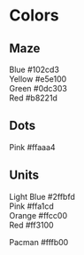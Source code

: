 # Colors

## Maze

Blue #102cd3  
Yellow #e5e100  
Green #0dc303  
Red #b8221d  

## Dots

Pink #ffaaa4  

## Units

Light Blue #2ffbfd  
Pink #ffa1cd  
Orange #ffcc00  
Red #ff3100  

Pacman #fffb00  

